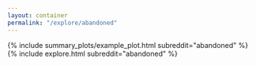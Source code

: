 ```yaml
---
layout: container
permalink: "/explore/abandoned"
---
```


<link rel="stylesheet" type="text/css" href="/static/css/explore.css">
{% include summary_plots/example_plot.html subreddit="abandoned" %}
{% include explore.html subreddit="abandoned" %}
